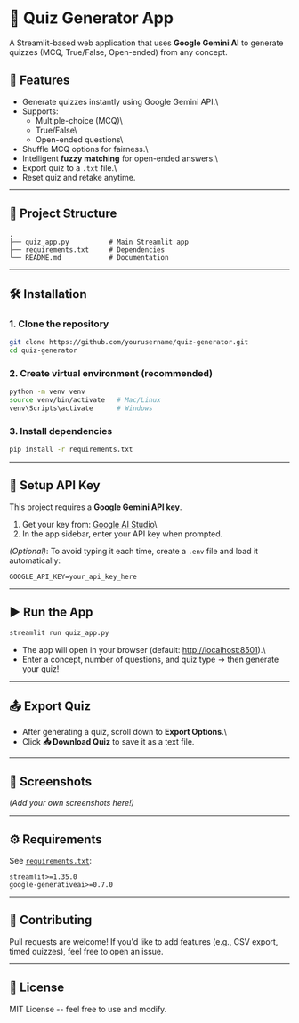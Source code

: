 # 📘 Quiz Generator App

A Streamlit-based web application that uses **Google Gemini AI** to
generate quizzes (MCQ, True/False, Open-ended) from any concept.

## 🚀 Features

-   Generate quizzes instantly using Google Gemini API.\
-   Supports:
    -   Multiple-choice (MCQ)\
    -   True/False\
    -   Open-ended questions\
-   Shuffle MCQ options for fairness.\
-   Intelligent **fuzzy matching** for open-ended answers.\
-   Export quiz to a `.txt` file.\
-   Reset quiz and retake anytime.

------------------------------------------------------------------------

## 📂 Project Structure

    .
    ├── quiz_app.py          # Main Streamlit app
    ├── requirements.txt     # Dependencies
    └── README.md            # Documentation

------------------------------------------------------------------------

## 🛠️ Installation

### 1. Clone the repository

``` bash
git clone https://github.com/yourusername/quiz-generator.git
cd quiz-generator
```

### 2. Create virtual environment (recommended)

``` bash
python -m venv venv
source venv/bin/activate   # Mac/Linux
venv\Scripts\activate      # Windows
```

### 3. Install dependencies

``` bash
pip install -r requirements.txt
```

------------------------------------------------------------------------

## 🔑 Setup API Key

This project requires a **Google Gemini API key**.

1.  Get your key from: [Google AI
    Studio](https://aistudio.google.com/app/apikey)\
2.  In the app sidebar, enter your API key when prompted.

*(Optional)*: To avoid typing it each time, create a `.env` file and
load it automatically:

``` env
GOOGLE_API_KEY=your_api_key_here
```

------------------------------------------------------------------------

## ▶️ Run the App

``` bash
streamlit run quiz_app.py
```

-   The app will open in your browser (default:
    <http://localhost:8501>).\
-   Enter a concept, number of questions, and quiz type → then generate
    your quiz!

------------------------------------------------------------------------

## 📤 Export Quiz

-   After generating a quiz, scroll down to **Export Options**.\
-   Click **📥 Download Quiz** to save it as a text file.

------------------------------------------------------------------------

## 📸 Screenshots

*(Add your own screenshots here!)*

------------------------------------------------------------------------

## ⚙️ Requirements

See [`requirements.txt`](requirements.txt):

    streamlit>=1.35.0
    google-generativeai>=0.7.0

------------------------------------------------------------------------

## 🙌 Contributing

Pull requests are welcome! If you'd like to add features (e.g., CSV
export, timed quizzes), feel free to open an issue.

------------------------------------------------------------------------

## 📜 License

MIT License -- feel free to use and modify.

